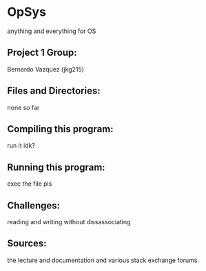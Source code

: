 # OpSys
anything and everything for OS

Project 1 Group:
--
Bernardo Vazquez (jkg215)

Files and Directories:
--
none so far

Compiling this program:
--
run it idk?

Running this program:
--
exec the file pls

Challenges:
--
reading and writing without dissassociating

Sources:
--
the lecture and documentation and various stack exchange forums.